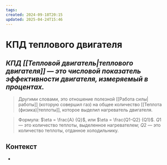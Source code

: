 ```yaml
---
tags: 
created: 2024-09-18T20:15
updated: 2025-04-24T15:46
---
```

# КПД теплового двигателя

## ***КПД [[Тепловой двигатель|теплового двигателя]] — это числовой показатель эффективности двигателя, измеряемый в процентах.***

> Другими словами, это отношение полезной [[Работа силы|работы]] (которую совершил газ) на общее количество [[Теплота (физика)|теплоты]], которое выделил нагреватель двигателя.

> Формула: $\eta = \frac{A} {Q}$, или $\eta = \frac{Q1-Q2} {Q1}$.
> $Q1$ — это количество теплоты, выделенное нагревателем;
> $Q2$ — это количество теплоты, отданное холодильнику.


## Контекст
- 

